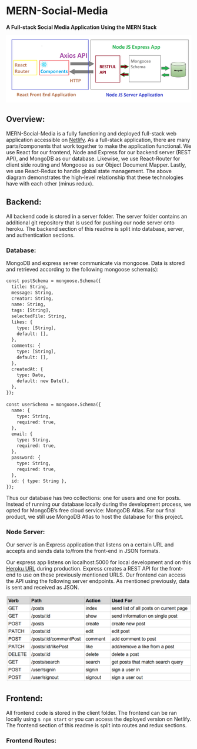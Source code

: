 # MERN-Social-Media
<b>A Full-stack Social Media Application Using the MERN Stack</b>

![MERN STACK OVERVIEW](./readme_resources/MERN_mongoose.png)

<h2>Overview:</h2>
MERN-Social-Media is a fully functioning and deployed full-stack web application accessible on <a href="https://mern-socialmedia-ethanduong.netlify.app/posts">Netlify</a>. As a full-stack application, there are many parts/components that work together to make the application functional. We use React for our frontend, Node and Express for our backend server (REST API), and MongoDB as our database. Likewise, we use React-Router for client side routing and Mongoose as our Object Document Mapper. Lastly, we use React-Redux to handle global state management. The above diagram demonstrates the high-level relationship that these technologies have with each other (minus redux). 

<h2>Backend:</h2>
All backend code is stored in a server folder. The server folder contains an additional git repository that is used for pushing our node server onto heroku. The backend section of this readme is split into database, server, and authentication sections. 
 
<h3>Database:</h3>
MongoDB and express server communicate via mongoose. Data is stored and retrieved according to the following mongoose schema(s): 

```
const postSchema = mongoose.Schema({
  title: String,
  message: String,
  creator: String,
  name: String,
  tags: [String],
  selectedFile: String,
  likes: {
    type: [String],
    default: [],
  },
  comments: {
    type: [String],
    default: [],
  },
  createdAt: {
    type: Date,
    default: new Date(),
  },
});

const userSchema = mongoose.Schema({
  name: {
    type: String,
    required: true,
  },
  email: {
    type: String,
    required: true,
  },
  password: {
    type: String,
    required: true,
  },
  id: { type: String },
});
```

Thus our database has two collections: one for users and one for posts. Instead of running our database locally during the development process, we opted for MongoDB’s free cloud service: MongoDB Atlas. For our final product, we still use MongoDB Atlas to host the database for this project.

<h3>Node Server:</h3>

Our server is an Express application that listens on a certain URL and accepts and sends data to/from the front-end in JSON formats.

Our express app listens on localhost:5000 for local development and on this <a href="https://mern-socialmedia-ethanduong.netlify.app/posts">Heroku URL</a> during production. Express creates a REST API for the front-end to use on these previously mentioned URLS. Our frontend can access the API using the following server endpoints. As mentioned previously, data is sent and received as JSON. 

![SERVER_ENDPOINTS](./readme_resources/server_routes.PNG)

<h2>Frontend:</h2>

All frontend code is stored in the client folder. The frontend can be ran locally using `$ npm start` or you can access the deployed version on <a>Netlify</a>. The frontend section of this readme is split into routes and redux sections. 

<h3>Frontend Routes:</h3>
